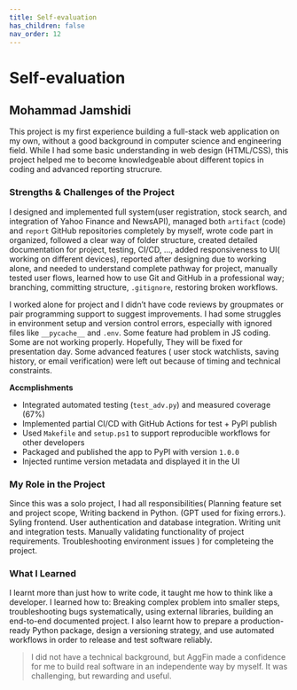 ```yaml
---
title: Self-evaluation
has_children: false
nav_order: 12
---
```


# Self-evaluation

## Mohammad Jamshidi

This project is my first experience building a full-stack web application on my own, without a good background in computer science and engineering field. While I had some basic understanding in web design (HTML/CSS), this project helped me to become knowledgeable about different topics in coding and  advanced reporting strucrure.

### Strengths & Challenges of the Project

I designed and implemented full system(user registration, stock search, and integration of Yahoo Finance and NewsAPI), managed both `artifact` (code) and `report` GitHub repositories completely by myself, wrote code part in organized, followed a clear way of folder structure, created detailed documentation for project, testing, CI/CD, ..., added responsiveness to UI( working on different devices), reported after designing due to working alone, and needed to understand complete pathway for project, manually tested user flows, learned how to use Git and GitHub in a professional way; branching, committing structure, `.gitignore`, restoring broken workflows.

I worked alone for project and I didn’t have code reviews by groupmates or pair programming support to suggest improvements. I had some struggles in environment setup and version control errors, especially with ignored files like `__pycache__` and `.env`.  Some feature had problem in JS coding. Some are not working properly. Hopefully, They will be fixed for presentation day. Some advanced features ( user stock watchlists, saving history, or email verification) were left out because of timing and technical constraints.

**Accmplishments**
- Integrated automated testing (`test_adv.py`) and measured coverage (67%)
- Implemented partial CI/CD with GitHub Actions for test + PyPI publish
- Used `Makefile` and `setup.ps1` to support reproducible workflows for other developers
- Packaged and published the app to PyPI with version `1.0.0`
- Injected runtime version metadata and displayed it in the UI

### My Role in the Project

Since this was a solo project, I had all responsibilities( Planning feature set and project scope, Writing backend in Python. (GPT used for fixing errors.). Syling frontend. User authentication and database integration. Writing unit and integration tests. Manually validating functionality of project requirements. Troubleshooting environment issues ) for completeing the project.

### What I Learned

I learnt more than just how to write code, it taught me how to think like a developer. I learned how to:
Breaking complex problem into smaller steps, troubleshooting bugs systematically, using external libraries, building an end-to-end documented project.
I also learnt how to prepare a production-ready Python package, design a versioning strategy, and use automated workflows in order to release and test software reliably.

> I did not have a technical background, but AggFin made a confidence for me to build real software in an independente way by myself. It was challenging, but rewarding and useful.
